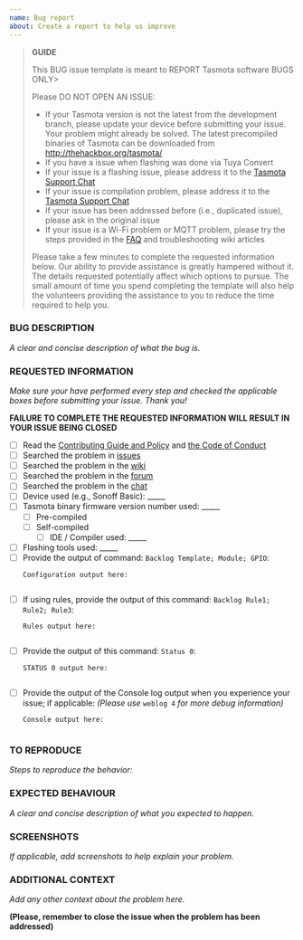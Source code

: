 ```yaml
---
name: Bug report
about: Create a report to help us improve
---
```


> **GUIDE**
>
> This BUG issue template is meant to REPORT Tasmota software BUGS ONLY>
>  
> Please DO NOT OPEN AN ISSUE:
>  - If your Tasmota version is not the latest from the development branch, please update your device before submitting your issue. Your problem might already be solved. The latest precompiled binaries of Tasmota can be downloaded from http://thehackbox.org/tasmota/ 
>  - If you have a issue when flashing was done via Tuya Convert  
>  - If your issue is a flashing issue, please address it to the [Tasmota Support Chat](https://discord.gg/Ks2Kzd4)  
>  - If your issue is compilation problem, please address it to the [Tasmota Support Chat](https://discord.gg/Ks2Kzd4)  
>  - If your issue has been addressed before (i.e., duplicated issue), please ask in the original issue  
>  - If your issue is a Wi-Fi problem or MQTT problem, please try the steps provided in the [FAQ](https://github.com/arendst/Sonoff-Tasmota/wiki/FAQ) and troubleshooting wiki articles  
>
> Please take a few minutes to complete the requested information below. Our ability to provide assistance is greatly hampered without it. The details requested potentially affect which options to pursue. The small amount of time you spend completing the template will also help the volunteers providing the assistance to you to reduce the time required to help you.

### BUG DESCRIPTION
_A clear and concise description of what the bug is._


### REQUESTED INFORMATION
_Make sure your have performed every step and checked the applicable boxes before submitting your issue. Thank you!_

**FAILURE TO COMPLETE THE REQUESTED INFORMATION WILL RESULT IN YOUR ISSUE BEING CLOSED**

- [ ] Read the [Contributing Guide and Policy](https://github.com/arendst/Sonoff-Tasmota/blob/development/CONTRIBUTING.md) and [the Code of Conduct](https://github.com/arendst/Sonoff-Tasmota/blob/development/CODE_OF_CONDUCT.md)
- [ ] Searched the problem in [issues](https://github.com/arendst/Sonoff-Tasmota/issues)
- [ ] Searched the problem in the [wiki](https://github.com/arendst/Sonoff-Tasmota/wiki/Troubleshooting)
- [ ] Searched the problem in the [forum](https://groups.google.com/d/forum/sonoffusers)
- [ ] Searched the problem in the [chat](https://discord.gg/Ks2Kzd4)
- [ ] Device used (e.g., Sonoff Basic): _____
- [ ] Tasmota binary firmware version number used: _____
  - [ ] Pre-compiled
  - [ ] Self-compiled
    - [ ] IDE / Compiler used: _____
- [ ] Flashing tools used: _____
- [ ] Provide the output of command: ``Backlog Template; Module; GPIO``:
  ```
  Configuration output here:
  
  
  ```
- [ ] If using rules, provide the output of this command: ``Backlog Rule1; Rule2; Rule3``:
  ```
  Rules output here:
  
  
  ```
- [ ] Provide the output of this command: ``Status 0``:
  ```
  STATUS 0 output here:
  
  
  ```
- [ ] Provide the output of the Console log output when you experience your issue; if applicable:
  _(Please use_ ``weblog 4`` _for more debug information)_
  ```
  Console output here:
  
  
  ```

### TO REPRODUCE
_Steps to reproduce the behavior:_


### EXPECTED BEHAVIOUR
_A clear and concise description of what you expected to happen._


### SCREENSHOTS
_If applicable, add screenshots to help explain your problem._


### ADDITIONAL CONTEXT
_Add any other context about the problem here._


**(Please, remember to close the issue when the problem has been addressed)**

